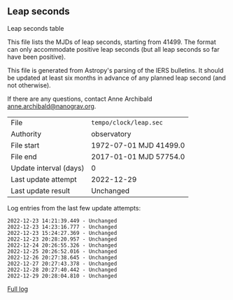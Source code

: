 
## Leap seconds

Leap seconds table

This file lists the MJDs of leap seconds, starting from 41499.
The format can only accommodate positive leap seconds (but all
leap seconds so far have been positive).

This file is generated from Astropy's parsing of the IERS
bulletins. It should be updated at least six months in advance
of any planned leap second (and not otherwise).

If there are any questions, contact Anne Archibald
<anne.archibald@nanograv.org>.

|     |     |
|:--- |:--- |
| File | `tempo/clock/leap.sec` |
| Authority | observatory |
| File start | 1972-07-01 MJD 41499.0 |
| File end | 2017-01-01 MJD 57754.0 |
| Update interval (days) | 0 |
| Last update attempt | 2022-12-29 |
| Last update result | Unchanged |

Log entries from the last few update attempts:
```
2022-12-23 14:21:39.449 - Unchanged
2022-12-23 14:23:16.777 - Unchanged
2022-12-23 15:24:27.369 - Unchanged
2022-12-23 20:28:20.957 - Unchanged
2022-12-24 20:26:55.326 - Unchanged
2022-12-25 20:26:52.016 - Unchanged
2022-12-26 20:27:38.645 - Unchanged
2022-12-27 20:27:43.378 - Unchanged
2022-12-28 20:27:40.442 - Unchanged
2022-12-29 20:28:04.810 - Unchanged
```
[Full log](https://raw.githubusercontent.com/ipta/pulsar-clock-corrections/main/log/tempo/clock/leap.sec.log)
